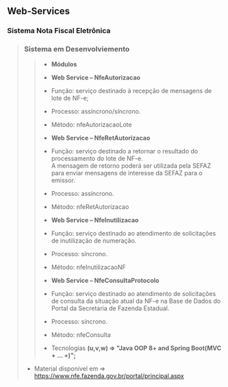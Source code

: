 ## Web-Services  
### Sistema Nota Fiscal Eletrônica  
>>
> ### Sistema em Desenvolviemento
>>
>> - **Módulos**
>>
>> - **Web Service – NfeAutorizacao**
>> - Função: serviço destinado à recepção de mensagens de lote de NF-e;
>> - Processo: assíncrono/síncrono.
>> - Método: nfeAutorizacaoLote
>>
>> - **Web Service – NfeRetAutorizacao**
>> - Função: serviço destinado a retornar o resultado do processamento do lote de NF-e.  
>>   A mensagem de retorno poderá ser utilizada pela SEFAZ para enviar mensagens de interesse da 
>>   SEFAZ para o emissor.
>> - Processo: assíncrono.
>> - Método: nfeRetAutorizacao
>>
>> - **Web Service – NfeInutilizacao**
>> - Função: serviço destinado ao atendimento de solicitações de inutilização de numeração.  
>> - Processo: síncrono.  
>> - Método: nfeInutilizacaoNF
>>
>> - **Web Service – NfeConsultaProtocolo**  
>> - Função: serviço destinado ao atendimento de solicitações de consulta da situação atual da NF-e na 
>>   Base de Dados do Portal da Secretaria de Fazenda Estadual.  
>> - Processo: síncrono.  
>> - Método: nfeConsulta
>>
>> - Tecnologias **(u,v,w) => "Java OOP 8+ and Spring Boot(MVC + ... +)";**
>
>  - Material disponível em => https://www.nfe.fazenda.gov.br/portal/principal.aspx
